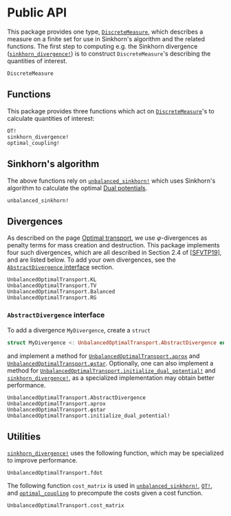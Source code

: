 # Public API

This package provides one type, [`DiscreteMeasure`](@ref), which describes a
measure on a finite set for use in Sinkhorn's algorithm and the related
functions. The first step to computing e.g. the Sinkhorn divergence
([`sinkhorn_divergence!`](@ref)) is to construct `DiscreteMeasure`'s describing
the quantities of interest.

```@docs
DiscreteMeasure
```

## Functions

This package provides three functions which act on [`DiscreteMeasure`](@ref)'s
to calculate quantities of interest:

```@docs
OT!
sinkhorn_divergence!
optimal_coupling!
```

## Sinkhorn's algorithm

The above functions rely on [`unbalanced_sinkhorn!`](@ref) which uses Sinkhorn's
algorithm to calculate the optimal [Dual potentials](@ref).

```@docs
unbalanced_sinkhorn!
```

## Divergences

As described on the page [Optimal transport](@ref), we use $\varphi$-divergences
as penalty terms for mass creation and destruction. This package implements four
such divergences, which are all described in Section 2.4 of [[SFVTP19](@ref)],
and are listed below. To add your own divergences, see the [`AbstractDivergence`
interface](@ref) section.

```@docs
UnbalancedOptimalTransport.KL
UnbalancedOptimalTransport.TV
UnbalancedOptimalTransport.Balanced
UnbalancedOptimalTransport.RG
```

### `AbstractDivergence` interface

To add a divergence `MyDivergence`, create a `struct`

```julia
struct MyDivergence <: UnbalancedOptimalTransport.AbstractDivergence end
```

and implement a method for [`UnbalancedOptimalTransport.aprox`](@ref) and
[`UnbalancedOptimalTransport.φstar`](@ref). Optionally, one can also implement a method
for [`UnbalancedOptimalTransport.initialize_dual_potential!`](@ref) and
[`sinkhorn_divergence!`](@ref), as a specialized implementation may obtain
better performance.

```@docs
UnbalancedOptimalTransport.AbstractDivergence
UnbalancedOptimalTransport.aprox
UnbalancedOptimalTransport.φstar
UnbalancedOptimalTransport.initialize_dual_potential!
```

## Utilities

[`sinkhorn_divergence!`](@ref) uses the following function, which may be
specialized to improve performance.

```@docs
UnbalancedOptimalTransport.fdot
```

The following function `cost_matrix` is used in [`unbalanced_sinkhorn!`](@ref),
[`OT!`](@ref), and [`optimal_coupling`](@ref) to precompute the costs given a
cost function.

```@docs
UnbalancedOptimalTransport.cost_matrix
```
